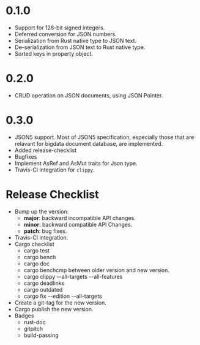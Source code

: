 0.1.0
=====

* Support for 128-bit signed integers.
* Deferred conversion for JSON numbers.
* Serialization from Rust native type to JSON text.
* De-serialization from JSON text to Rust native type.
* Sorted keys in property object.

0.2.0
=====

* CRUD operation on JSON documents, using JSON Pointer.

0.3.0
=====

* JSON5 support. Most of JSON5 specification, especially those
that are relavant for bigdata document database, are implemented.
* Added release-checklist
* Bugfixes
* Implement AsRef and AsMut traits for Json type.
* Travis-CI integration for ``clippy``.

Release Checklist
=================

* Bump up the version:
  * __major__: backward incompatible API changes.
  * __minor__: backward compatible API Changes.
  * __patch__: bug fixes.
* Travis-CI integration.
* Cargo checklist
  * cargo test
  * cargo bench
  * cargo doc
  * cargo benchcmp between older version and new version.
  * cargo clippy --all-targets --all-features
  * cargo deadlinks
  * cargo outdated
  * cargo fix --edition --all-targets
* Create a git-tag for the new version.
* Cargo publish the new version.
* Badges
  * rust-doc
  * gitpitch
  * build-passing
